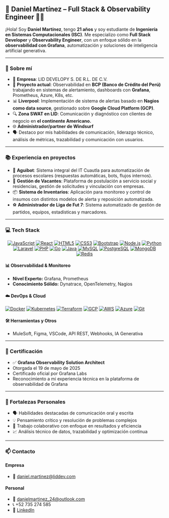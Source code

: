 ## 🧠 Daniel Martínez – Full Stack & Observability Engineer 👨‍💻

¡Hola! Soy **Daniel Martínez**, tengo **21 años** y soy estudiante de **Ingeniería en Sistemas Computacionales (ISC)**. Me especializo como **Full Stack Developer** y **Observability Engineer**, con un enfoque sólido en la **observabilidad con Grafana**, automatización y soluciones de inteligencia artificial generativa.

---

### 🚀 Sobre mí

* 🏢 **Empresa**: LID DEVELOPY S. DE R.L. DE C.V.
* 💼 **Proyecto actual**: Observabilidad en **BCP (Banco de Crédito del Perú)** trabajando en sistemas de alertamiento, dashboards con **Grafana**, Prometheus, Azure, K8s, etc.
* 📊 **Liverpool**: Implementación de sistema de alertas basado en **Nagios como data source**, gestionado sobre **Google Cloud Platform (GCP)**.
* 🔍 **Zona SWAT en LID**: Comunicación y diagnóstico con clientes de negocio en **el continente Americano.**
* 🌐 **Administrador/partner de Windsurf**
* 🗣️ Destaco por mis habilidades de comunicación, liderazgo técnico, análisis de métricas, trazabilidad y comunicación con usuarios.

---

### 📚 Experiencia en proyectos

* 🤖 **Aguibot**: Sistema integral del IT Cuautla para automatización de procesos escolares (respuestas automáticas, bots, flujos internos).
* 💼 **Gestión de Vacantes**: Plataforma de postulación a servicio social y residencias, gestión de solicitudes y vinculación con empresas.
* 📦 **Sistema de Inventarios**: Aplicación para monitoreo y control de insumos con distintos modelos de alerta y reposición automatizada.
* ⚽ **Administrador de Liga de Fut 7**: Sistema automatizado de gestión de partidos, equipos, estadísticas y marcadores.

---

### 💻 Tech Stack

<p align="center">
  <a href="https://developer.mozilla.org/en-US/docs/Web/JavaScript" target="_blank" rel="noreferrer"><img src="https://img.shields.io/badge/JavaScript-F7DF1E?style=for-the-badge&logo=javascript&logoColor=black" alt="JavaScript"></a>
  <a href="https://reactjs.org/" target="_blank" rel="noreferrer"><img src="https://img.shields.io/badge/React-61DAFB?style=for-the-badge&logo=react&logoColor=black" alt="React"></a>
  <a href="https://developer.mozilla.org/en-US/docs/Web/HTML" target="_blank" rel="noreferrer"><img src="https://img.shields.io/badge/HTML5-E34F26?style=for-the-badge&logo=html5&logoColor=white" alt="HTML5"></a>
  <a href="https://developer.mozilla.org/en-US/docs/Web/CSS" target="_blank" rel="noreferrer"><img src="https://img.shields.io/badge/CSS3-1572B6?style=for-the-badge&logo=css3&logoColor=white" alt="CSS3"></a>
  <a href="https://getbootstrap.com/" target="_blank" rel="noreferrer"><img src="https://img.shields.io/badge/Bootstrap-7952B3?style=for-the-badge&logo=bootstrap&logoColor=white" alt="Bootstrap"></a>
  <a href="https://nodejs.org" target="_blank" rel="noreferrer"><img src="https://img.shields.io/badge/Node.js-339933?style=for-the-badge&logo=nodedotjs&logoColor=white" alt="Node.js"></a>
  <a href="https://www.python.org" target="_blank" rel="noreferrer"><img src="https://img.shields.io/badge/Python-3776AB?style=for-the-badge&logo=python&logoColor=white" alt="Python"></a>
  <a href="https://laravel.com/" target="_blank" rel="noreferrer"><img src="https://img.shields.io/badge/Laravel-FF2D20?style=for-the-badge&logo=laravel&logoColor=white" alt="Laravel"></a>
  <a href="https://www.php.net/" target="_blank" rel="noreferrer"><img src="https://img.shields.io/badge/PHP-777BB4?style=for-the-badge&logo=php&logoColor=white" alt="PHP"></a>
  <a href="https://go.dev/" target="_blank" rel="noreferrer"><img src="https://img.shields.io/badge/Go-00ADD8?style=for-the-badge&logo=go&logoColor=white" alt="Go"></a>
  <a href="https://www.java.com/" target="_blank" rel="noreferrer"><img src="https://img.shields.io/badge/Java-ED8B00?style=for-the-badge&logo=openjdk&logoColor=white" alt="Java"></a>
  <a href="https://www.mysql.com/" target="_blank" rel="noreferrer"><img src="https://img.shields.io/badge/MySQL-4479A1?style=for-the-badge&logo=mysql&logoColor=white" alt="MySQL"></a>
  <a href="https://www.postgresql.org" target="_blank" rel="noreferrer"><img src="https://img.shields.io/badge/PostgreSQL-4169E1?style=for-the-badge&logo=postgresql&logoColor=white" alt="PostgreSQL"></a>
  <a href="https://www.mongodb.com/" target="_blank" rel="noreferrer"><img src="https://img.shields.io/badge/MongoDB-47A248?style=for-the-badge&logo=mongodb&logoColor=white" alt="MongoDB"></a>
  <a href="https://redis.io/" target="_blank" rel="noreferrer"><img src="https://img.shields.io/badge/Redis-DC382D?style=for-the-badge&logo=redis&logoColor=white" alt="Redis"></a>
</p>

#### 📊 Observabilidad & Monitoreo
* **Nivel Experto:** Grafana, Prometheus
* **Conocimiento Sólido:** Dynatrace, OpenTelemetry, Nagios

#### ☁️ DevOps & Cloud
<p align="left">
  <a href="https://www.docker.com/" target="_blank" rel="noreferrer"><img src="https://img.shields.io/badge/Docker-2496ED?style=for-the-badge&logo=docker&logoColor=white" alt="Docker"></a>
  <a href="https://kubernetes.io" target="_blank" rel="noreferrer"><img src="https://img.shields.io/badge/Kubernetes-326CE5?style=for-the-badge&logo=kubernetes&logoColor=white" alt="Kubernetes"></a>
  <a href="https://www.terraform.io/" target="_blank" rel="noreferrer"><img src="https://img.shields.io/badge/Terraform-7B42BC?style=for-the-badge&logo=terraform&logoColor=white" alt="Terraform"></a>
  <a href="https://cloud.google.com/" target="_blank" rel="noreferrer"><img src="https://img.shields.io/badge/Google_Cloud-4285F4?style=for-the-badge&logo=google-cloud&logoColor=white" alt="GCP"></a>
  <a href="https://aws.amazon.com" target="_blank" rel="noreferrer"><img src="https://img.shields.io/badge/AWS-232F3E?style=for-the-badge&logo=amazon-web-services&logoColor=white" alt="AWS"></a>
  <a href="https://azure.microsoft.com/" target="_blank" rel="noreferrer"><img src="https://img.shields.io/badge/Azure-0078D4?style=for-the-badge&logo=microsoft-azure&logoColor=white" alt="Azure"></a>
  <a href="https://git-scm.com/" target="_blank" rel="noreferrer"><img src="https://img.shields.io/badge/Git-F05032?style=for-the-badge&logo=git&logoColor=white" alt="Git"></a>
</p>

#### 🛠️ Herramientas y Otros
* MuleSoft, Figma, VSCode, API REST, Webhooks, IA Generativa

---

### 🏅 Certificación

* ✅ **Grafana Observability Solution Architect**
* Otorgada el 19 de mayo de 2025
* Certificado oficial por Grafana Labs
* Reconocimiento a mi experiencia técnica en la plataforma de observabilidad de Grafana

---

### 🎯 Fortalezas Personales

* 🗣️ Habilidades destacadas de comunicación oral y escrita
* 💡 Pensamiento crítico y resolución de problemas complejos
* 🤝 Trabajo colaborativo con enfoque en resultados y eficiencia
* 📈 Análisis técnico de datos, trazabilidad y optimización continua

---

### 📫 Contacto

#### Empresa

* 📧 [daniel.martinez@liddev.com](mailto:daniel.martinez@liddev.com)

#### Personal

* 📧 [danielmartinez_24@outlook.com](mailto:danielmartinez_24@outlook.com)
* 📞 +52 735 274 585
* 🔗 [LinkedIn](https://www.linkedin.com/in/daniel-martinez-789bb2265)
